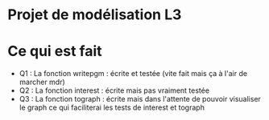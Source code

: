 # Projet de modélisation L3

# Ce qui est fait
* Q1 : La fonction writepgm : écrite et testée (vite fait mais ça à l'air de marcher mdr)
* Q2 : La fonction interest : écrite mais pas vraiment testée 
* Q3 : La fonction tograph : écrite mais dans l'attente de pouvoir visualiser le graph ce qui faciliterai les tests de interest et tograph
